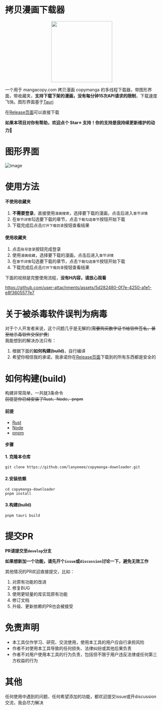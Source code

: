 # 拷贝漫画下载器

<p align="center">
    <img src="https://github.com/user-attachments/assets/db209271-874b-45f9-9a3d-d6b6e18b3d40" width="200" style="align-self: center"/>
</p>



一个用于 mangacopy.com 拷贝漫画 copymanga 的多线程下载器，带图形界面，带收藏夹，**支持下载下架的漫画，没有每分钟15次API请求的限制**，下载速度飞快。图形界面基于[Tauri](https://v2.tauri.app/start/)

在[Release页面](https://github.com/lanyeeee/copymanga-downloader/releases)可以直接下载

**如果本项目对你有帮助，欢迎点个 Star⭐ 支持！你的支持是我持续更新维护的动力🙏**

# 图形界面

![image](https://github.com/user-attachments/assets/79d4f70e-b41f-4b8f-b516-1c006c8a80c4)

# 使用方法

#### 不使用收藏夹

1. **不需要登录**，直接使用`漫画搜索`，选择要下载的漫画，点击后进入`章节详情`
2. 在`章节详情`勾选要下载的章节，点击`下载勾选章节`按钮开始下载
3. 下载完成后点击`打开下载目录`按钮查看结果

#### 使用收藏夹

1. 点击`账号登录`按钮完成登录
2. 使用`漫画收藏`，选择要下载的漫画，点击后进入`章节详情`
3. 在`章节详情`勾选要下载的章节，点击`下载勾选章节`按钮开始下载
4. 下载完成后点击`打开下载目录`按钮查看结果

下面的视频是完整使用流程，**没有H内容，请放心观看**

https://github.com/user-attachments/assets/5d282480-0f7e-4250-a1e1-e8f3605577e7

# 关于被杀毒软件误判为病毒

对于个人开发者来说，这个问题几乎是无解的(~~需要购买数字证书给软件签名，甚至给杀毒软件交保护费~~)  
我能想到的解决办法只有：

1. 根据下面的**如何构建(build)**，自行编译
2. 希望你相信我的承诺，我承诺你在[Release页面](https://github.com/lanyeeee/copymanga-downloader/releases)下载到的所有东西都是安全的

# 如何构建(build)

构建非常简单，一共就3条命令  
~~前提是你已经安装了Rust、Node、pnpm~~

#### 前提

- [Rust](https://www.rust-lang.org/tools/install)
- [Node](https://nodejs.org/en)
- [pnpm](https://pnpm.io/installation)

#### 步骤

#### 1. 克隆本仓库

```
git clone https://github.com/lanyeeee/copymanga-downloader.git
```

#### 2.安装依赖

```
cd copymanga-downloader
pnpm install
```

#### 3.构建(build)

```
pnpm tauri build
```

# 提交PR

**PR请提交至`develop`分支**

**如果想新加一个功能，请先开个`issue`或`discussion`讨论一下，避免无效工作**

其他情况的PR欢迎直接提交，比如：

1. 对原有功能的改进
2. 修复BUG
3. 使用更轻量的库实现原有功能
4. 修订文档
5. 升级、更新依赖的PR也会被接受

# 免责声明

- 本工具仅作学习、研究、交流使用，使用本工具的用户应自行承担风险
- 作者不对使用本工具导致的任何损失、法律纠纷或其他后果负责
- 作者不对用户使用本工具的行为负责，包括但不限于用户违反法律或任何第三方权益的行为

# 其他

任何使用中遇到的问题、任何希望添加的功能，都欢迎提交issue或开discussion交流，我会尽力解决  
